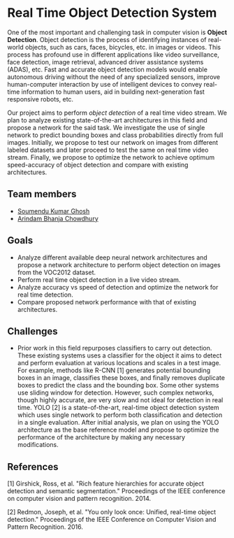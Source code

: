 # Real Time Object Detection System
One of the most important and challenging task in computer vision is **Object Detection**. Object detection is the process of identifying instances of real-world objects, such as cars, faces, bicycles, etc. in images or videos. This process has profound use in different applications like video surveillance, face detection, image retrieval, advanced driver assistance systems (ADAS), etc.  Fast and accurate object detection models would enable autonomous driving without the need of any specialized sensors, improve human-computer interaction by use of intelligent devices to convey real-time information to human users, aid in building next-generation fast responsive robots, etc. 

Our project aims to perform *object detection* of a real time video stream. We plan to analyze existing state-of-the-art architectures in this field and propose a network for the said task. We investigate the use of single network to predict bounding boxes and class probabilities directly from full images. Initially, we propose to test our network on images from different labeled datasets and later proceed to test the same on real time video stream. Finally, we propose to optimize the network to achieve optimum speed-accuracy of object detection and compare with existing architectures.

## Team members
- [Soumendu Kumar Ghosh](https://github.com/soumendukrg)
- [Arindam Bhanja Chowdhury](https://github.com/abhanjac)

## Goals
* Analyze different available deep neural network architectures and propose a network architecture to perform object detection on images from the VOC2012 dataset.
* Perform real time object detection in a live video stream.
* Analyze accuracy vs speed of detection and optimize the network for real time detection.
* Compare proposed network performance with that of existing architectures.

## Challenges
* Prior work in this field repurposes classifiers to carry out detection. These existing systems uses a classifier for the object it aims to detect and perform evaluation at various locations and scales in a test image. For example, methods like R-CNN [1] generates potential bounding boxes in an image, classifies these boxes, and finally removes duplicate boxes to predict the class and the bounding box. Some other systems use sliding window for detection. However, such complex networks, though highly accurate, are very slow and not ideal for detection in real time. YOLO [2] is a state-of-the-art, real-time object detection system which uses single network to perform both classification and detection in a single evaluation. After initial analysis, we plan on using the YOLO architecture as the base reference model and propose to optimize the performance of the architecture by making any necessary modifications.

## References
[1] Girshick, Ross, et al. "Rich feature hierarchies for accurate object detection and semantic segmentation." Proceedings of the IEEE conference on computer vision and pattern recognition. 2014.

[2] Redmon, Joseph, et al. "You only look once: Unified, real-time object detection." Proceedings of the IEEE Conference on Computer Vision and Pattern Recognition. 2016.
